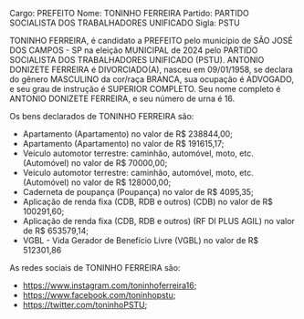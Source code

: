 Cargo: PREFEITO
Nome: TONINHO FERREIRA
Partido: PARTIDO SOCIALISTA DOS TRABALHADORES UNIFICADO
Sigla: PSTU

TONINHO FERREIRA, é candidato a PREFEITO pelo município de SÃO JOSÉ DOS CAMPOS - SP na eleição MUNICIPAL de 2024 pelo PARTIDO SOCIALISTA DOS TRABALHADORES UNIFICADO (PSTU).
ANTONIO DONIZETE FERREIRA é DIVORCIADO(A), nasceu em 09/01/1958, se declara do gênero MASCULINO da cor/raça BRANCA, sua ocupação é ADVOGADO, e seu grau de instrução é SUPERIOR COMPLETO.
Seu nome completo é ANTONIO DONIZETE FERREIRA, e seu número de urna é 16.

Os bens declarados de TONINHO FERREIRA são: 
- Apartamento (Apartamento) no valor de R$ 238844,00;
- Apartamento (Apartamento) no valor de R$ 191615,17;
- Veículo automotor terrestre: caminhão, automóvel, moto, etc. (Automóvel) no valor de R$ 70000,00;
- Veículo automotor terrestre: caminhão, automóvel, moto, etc. (Automóvel) no valor de R$ 128000,00;
- Caderneta de poupança (Poupança) no valor de R$ 4095,35;
- Aplicação de renda fixa (CDB, RDB e outros) (CDB) no valor de R$ 100291,60;
- Aplicação de renda fixa (CDB, RDB e outros) (RF DI PLUS AGIL) no valor de R$ 653579,14;
- VGBL - Vida Gerador de Benefício Livre (VGBL) no valor de R$ 512301,86

As redes sociais de TONINHO FERREIRA são:
- https://www.instagram.com/toninhoferreira16;
- https://www.facebook.com/toninhopstu;
- https://twitter.com/toninhoPSTU;